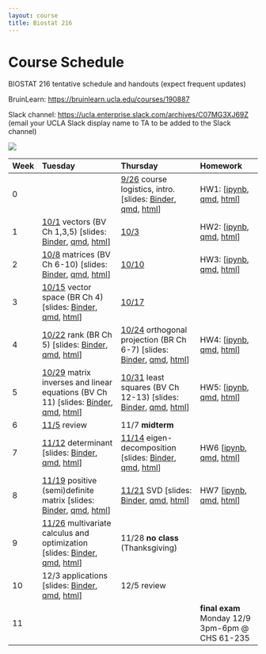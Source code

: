 ```yaml
---
layout: course
title: Biostat 216
---
```


# Course Schedule

BIOSTAT 216 tentative schedule and handouts (expect frequent updates)

BruinLearn: <https://bruinlearn.ucla.edu/courses/190887>

Slack channel: <https://ucla.enterprise.slack.com/archives/C07MG3XJ69Z> (email your UCLA Slack display name to TA to be added to the Slack channel)

[![](https://mybinder.org/badge_logo.svg)](https://mybinder.org/v2/gh/ucla-biostat-216/2024fall/HEAD)

| Week | Tuesday | Thursday | Homework |
|:-------------|:---------------------|:---------------------|:--------------|
| 0 |  | [9/26](https://ucla-biostat-216.github.io/2024fall/biostat216fall2024/2024/09/26/week0.html) course logistics, intro. [slides: [Binder](https://mybinder.org/v2/gh/ucla-biostat-216/2024fall.git/main?filepath=slides%2F01-intro%2F01-intro.ipynb), [qmd](https://raw.githubusercontent.com/ucla-biostat-216/2024fall/main/slides/01-intro/01-intro.qmd), [html](https://ucla-biostat-216.github.io/2024fall/slides/01-intro/01-intro.html)] | HW1: [[ipynb](https://raw.githubusercontent.com/ucla-biostat-216/2024fall/main/hw/hw1/hw1.ipynb), [qmd](https://raw.githubusercontent.com/ucla-biostat-216/2024fall/main/hw/hw1/hw1.qmd), [html](https://ucla-biostat-216.github.io/2024fall/hw/hw1/hw1.html)] |
| 1 | [10/1](https://ucla-biostat-216.github.io/2024fall/biostat216fall2024/2024/10/01/week1-day1.html) vectors (BV Ch 1,3,5) [slides: [Binder](https://mybinder.org/v2/gh/ucla-biostat-216/2024fall.git/main?filepath=slides%2F02-vector%2F02-vector.ipynb), [qmd](https://raw.githubusercontent.com/ucla-biostat-216/2024fall/main/slides/02-vector/02-vector.qmd), [html](https://ucla-biostat-216.github.io/2024fall/slides/02-vector/02-vector.html)] | [10/3](https://ucla-biostat-216.github.io/2024fall/biostat216fall2024/2024/10/03/week1-day2.html) | HW2: [[ipynb](https://raw.githubusercontent.com/ucla-biostat-216/2024fall/main/hw/hw2/hw2.ipynb), [qmd](https://raw.githubusercontent.com/ucla-biostat-216/2024fall/main/hw/hw2/hw2.qmd), [html](https://ucla-biostat-216.github.io/2024fall/hw/hw2/hw2.html)] |
| 2 | [10/8](https://ucla-biostat-216.github.io/2024fall/biostat216fall2024/2024/10/08/week2-day1.html) matrices (BV Ch 6-10) [slides: [Binder](https://mybinder.org/v2/gh/ucla-biostat-216/2024fall.git/main?filepath=slides%2F03-matrix%2F03-matrix.ipynb), [qmd](https://raw.githubusercontent.com/ucla-biostat-216/2024fall/main/slides/03-matrix/03-matrix.qmd), [html](https://ucla-biostat-216.github.io/2024fall/slides/03-matrix/03-matrix.html)] | [10/10](https://ucla-biostat-216.github.io/2024fall/biostat216fall2024/2024/10/10/week2-day2.html) | HW3: [[ipynb](https://raw.githubusercontent.com/ucla-biostat-216/2024fall/main/hw/hw3/hw3.ipynb), [qmd](https://raw.githubusercontent.com/ucla-biostat-216/2024fall/main/hw/hw3/hw3.qmd), [html](https://ucla-biostat-216.github.io/2024fall/hw/hw3/hw3.html)] |
| 3 | [10/15](https://ucla-biostat-216.github.io/2024fall/biostat216fall2024/2024/10/15/week3-day1.html) vector space (BR Ch 4) [slides: [Binder](https://mybinder.org/v2/gh/ucla-biostat-216/2024fall.git/main?filepath=slides%2F04-vecsp%2F04-vecsp.ipynb), [qmd](https://raw.githubusercontent.com/ucla-biostat-216/2024fall/main/slides/04-vecsp/04-vecsp.qmd), [html](https://ucla-biostat-216.github.io/2024fall/slides/04-vecsp/04-vecsp.html)] | [10/17](https://ucla-biostat-216.github.io/2024fall/biostat216fall2024/2024/10/17/week3-day2.html) | |
| 4 | [10/22](https://ucla-biostat-216.github.io/2024fall/biostat216fall2024/2024/10/22/week4-day1.html) rank (BR Ch 5) [slides: [Binder](https://mybinder.org/v2/gh/ucla-biostat-216/2024fall.git/main?filepath=slides%2F05-rank%2F05-rank.ipynb), [qmd](https://raw.githubusercontent.com/ucla-biostat-216/2024fall/main/slides/05-rank/05-rank.qmd), [html](https://ucla-biostat-216.github.io/2024fall/slides/05-rank/05-rank.html)]  | [10/24](https://ucla-biostat-216.github.io/2024fall/biostat216fall2024/2024/10/24/week4-day2.html) orthogonal projection (BR Ch 6-7) [slides: [Binder](https://mybinder.org/v2/gh/ucla-biostat-216/2024fall.git/main?filepath=slides%2F06-orthproj%2F06-orthproj.ipynb), [qmd](https://raw.githubusercontent.com/ucla-biostat-216/2024fall/main/slides/06-orthproj/06-orthproj.qmd), [html](https://ucla-biostat-216.github.io/2024fall/slides/06-orthproj/06-orthproj.html)] | HW4: [[ipynb](https://raw.githubusercontent.com/ucla-biostat-216/2024fall/main/hw/hw4/hw4.ipynb), [qmd](https://raw.githubusercontent.com/ucla-biostat-216/2024fall/main/hw/hw4/hw4.qmd), [html](https://ucla-biostat-216.github.io/2024fall/hw/hw4/hw4.html)]  |  
| 5 | [10/29](https://ucla-biostat-216.github.io/2024fall/biostat216fall2024/2024/10/29/week5-day1.html) matrix inverses and linear equations (BV Ch 11) [slides: [Binder](https://mybinder.org/v2/gh/ucla-biostat-216/2024fall.git/main?filepath=slides%2F07-matinv%2F07-matinv.ipynb), [qmd](https://raw.githubusercontent.com/ucla-biostat-216/2024fall/main/slides/07-matinv/07-matinv.qmd), [html](https://ucla-biostat-216.github.io/2024fall/slides/07-matinv/07-matinv.html)] | [10/31](https://ucla-biostat-216.github.io/2024fall/biostat216fall2024/2024/10/31/week5-day2.html) least squares (BV Ch 12-13) [slides: [Binder](https://mybinder.org/v2/gh/ucla-biostat-216/2024fall.git/main?filepath=slides%2F08-ls%2F08-ls.ipynb), [qmd](https://raw.githubusercontent.com/ucla-biostat-216/2024fall/main/slides/08-ls/08-ls.qmd), [html](https://ucla-biostat-216.github.io/2024fall/slides/08-ls/08-ls.html)] | HW5: [[ipynb](https://raw.githubusercontent.com/ucla-biostat-216/2024fall/main/hw/hw5/hw5.ipynb), [qmd](https://raw.githubusercontent.com/ucla-biostat-216/2024fall/main/hw/hw5/hw5.qmd), [html](https://ucla-biostat-216.github.io/2024fall/hw/hw5/hw5.html)] |
| 6 | [11/5](https://ucla-biostat-216.github.io/2024fall/biostat216fall2024/2024/11/05/week6-day1.html) review | 11/7 **midterm** | |
| 7 | [11/12](https://ucla-biostat-216.github.io/2024fall/biostat216fall2024/2024/11/12/week7-day1.html) determinant [slides: [Binder](https://mybinder.org/v2/gh/ucla-biostat-216/2024fall.git/main?filepath=slides%2F09-det%2F09-det.ipynb), [qmd](https://raw.githubusercontent.com/ucla-biostat-216/2024fall/main/slides/09-det/09-det.qmd), [html](https://ucla-biostat-216.github.io/2024fall/slides/09-det/09-det.html)] | [11/14](https://ucla-biostat-216.github.io/2024fall/biostat216fall2024/2024/11/14/week7-day2.html) eigen-decomposition [slides: [Binder](https://mybinder.org/v2/gh/ucla-biostat-216/2024fall.git/main?filepath=slides%2F10-eig%2F10-eig.ipynb), [qmd](https://raw.githubusercontent.com/ucla-biostat-216/2024fall/main/slides/10-eig/10-eig.qmd), [html](https://ucla-biostat-216.github.io/2024fall/slides/10-eig/10-eig.html)] | HW6 [[ipynb](https://raw.githubusercontent.com/ucla-biostat-216/2024fall/main/hw/hw6/hw6.ipynb), [qmd](https://raw.githubusercontent.com/ucla-biostat-216/2024fall/main/hw/hw6/hw6.qmd), [html](https://ucla-biostat-216.github.io/2024fall/hw/hw6/hw6.html)] |
| 8 | [11/19](https://ucla-biostat-216.github.io/2024fall/biostat216fall2024/2024/11/19/week8-day1.html) positive (semi)definite matrix [slides: [Binder](https://mybinder.org/v2/gh/ucla-biostat-216/2024fall.git/main?filepath=slides%2F11-pd%2F11-pd.ipynb), [qmd](https://raw.githubusercontent.com/ucla-biostat-216/2024fall/main/slides/11-pd/11-pd.qmd), [html](https://ucla-biostat-216.github.io/2024fall/slides/11-pd/11-pd.html)] | [11/21](https://ucla-biostat-216.github.io/2024fall/biostat216fall2024/2024/11/21/week8-day2.html) SVD [slides: [Binder](https://mybinder.org/v2/gh/ucla-biostat-216/2024fall.git/main?filepath=slides%2F12-svd%2F12-svd.ipynb), [qmd](https://raw.githubusercontent.com/ucla-biostat-216/2024fall/main/slides/12-svd/12-svd.qmd), [html](https://ucla-biostat-216.github.io/2024fall/slides/12-svd/12-svd.html)] | HW7 [[ipynb](https://raw.githubusercontent.com/ucla-biostat-216/2024fall/main/hw/hw7/hw7.ipynb), [qmd](https://raw.githubusercontent.com/ucla-biostat-216/2024fall/main/hw/hw7/hw7.qmd), [html](https://ucla-biostat-216.github.io/2024fall/hw/hw7/hw7.html)] |
| 9 | [11/26](https://ucla-biostat-216.github.io/2024fall/biostat216fall2024/2024/11/26/week9-day1.html) multivariate calculus and optimization [slides: [Binder](https://mybinder.org/v2/gh/ucla-biostat-216/2024fall.git/main?filepath=slides%2F13-optim%2F13-optim.ipynb), [qmd](https://raw.githubusercontent.com/ucla-biostat-216/2024fall/main/slides/13-optim/13-optim.qmd), [html](https://ucla-biostat-216.github.io/2024fall/slides/13-optim/13-optim.html)] | 11/28 **no class** (Thanksgiving) |  |  
| 10 | 12/3 applications [slides: [Binder](https://mybinder.org/v2/gh/ucla-biostat-216/2024fall.git/main?filepath=slides%2F14-app%2F14-app.ipynb), [qmd](https://raw.githubusercontent.com/ucla-biostat-216/2024fall/main/slides/14-app/14-app.qmd), [html](https://ucla-biostat-216.github.io/2024fall/slides/14-app/14-app.html)] | 12/5 review |  |
| 11 |  |  | **final exam** Monday 12/9 3pm-6pm @ CHS 61-235 |

